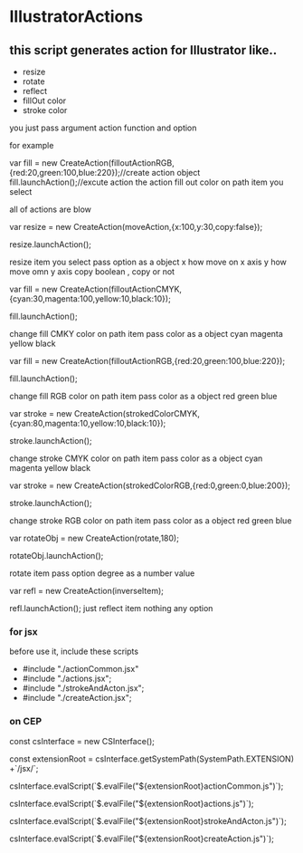 # IllustratorActions

<h2>this script generates action for Illustrator like..</h2>

<ul>
  <li>resize</li>
  <li>rotate</li>
  <li>reflect</li>
  <li>fillOut color</li>
  <li>stroke color</li>
</ul>

<p>you just pass argument action function and option</p>

<p>for example</p>
<p>
var fill = new CreateAction(filloutActionRGB,{red:20,green:100,blue:220});//create action object
fill.launchAction();//excute action
the action fill out color on path item you select
</p>
<p>all of actions are blow</p>

<p>
var resize = new CreateAction(moveAction,{x:100,y:30,copy:false});
</p>
<p>
resize.launchAction();
</p>

<p>
resize item you select 
pass option as a object
x how move on x axis
y how move omn y axis
copy boolean , copy or not
</p>

<p>
var fill = new CreateAction(filloutActionCMYK,{cyan:30,magenta:100,yellow:10,black:10});
</p>
<p>
fill.launchAction();
</p>
<p>
change fill CMKY color on path item
pass color as a object
cyan magenta yellow black
</p>

<p>
var fill = new CreateAction(filloutActionRGB,{red:20,green:100,blue:220});
</p>
<p>
fill.launchAction();
</p>
<p>
change fill RGB color on path item
pass color as a object
red green blue
</p>
<p>
var stroke = new CreateAction(strokedColorCMYK,{cyan:80,magenta:10,yellow:10,black:10});
 </p>
<p>
stroke.launchAction();
</p>
<p>
change stroke CMYK color on path item
pass color as a object
cyan magenta yellow black
</p>
<p>
var stroke = new CreateAction(strokedColorRGB,{red:0,green:0,blue:200});
</p>
<p>
stroke.launchAction();
</p>
<p>
change stroke RGB color on path item
pass color as a object
red green blue
</p>

<p>
var rotateObj = new CreateAction(rotate,180);
</p>
<p>
rotateObj.launchAction();
</p>
<p>
rotate item 
pass option degree as a number value 
</p>

<p>
var refl = new CreateAction(inverseItem);
</p>
<p>
refl.launchAction();
just reflect item
nothing any option
</p>

<h3>for jsx</h3>
<p>
before use it, include these scripts
</p>
<ul>
  <li>#include "./actionCommon.jsx"</li>
  <li>#include "./actions.jsx";</li>
  <li>#include "./strokeAndActon.jsx";</li>
  <li>#include "./createAction.jsx";</li>
</ul>

<h3>on CEP </h3>

<p>
const csInterface = new CSInterface();
</p>
<p>
const extensionRoot = csInterface.getSystemPath(SystemPath.EXTENSION) +`/jsx/`;
</p>
<p>
csInterface.evalScript(`$.evalFile("${extensionRoot}actionCommon.js")`);
</p>
<p>
csInterface.evalScript(`$.evalFile("${extensionRoot}actions.js")`);
</p>
<p>
csInterface.evalScript(`$.evalFile("${extensionRoot}strokeAndActon.js")`);
</p>
<p>
csInterface.evalScript(`$.evalFile("${extensionRoot}createAction.js")`);
</p>

